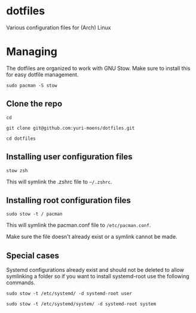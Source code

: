 # dotfiles

Various configuration files for (Arch) Linux

# Managing

The dotfiles are organized to work with GNU Stow. Make sure to install this for easy dotfile management.

`sudo pacman -S stow`

## Clone the repo

`cd`

`git clone git@github.com:yuri-moens/dotfiles.git`

`cd dotfiles`

## Installing user configuration files

`stow zsh`

This will symlink the .zshrc file to `~/.zshrc`.

## Installing root configuration files

`sudo stow -t / pacman`

This will symlink the pacman.conf file to `/etc/pacman.conf`.

Make sure the file doesn't already exist or a symlink cannot be made.

## Special cases

Systemd configurations already exist and should not be deleted to allow symlinking a folder so if you want to install systemd-root use the following commands.

`sudo stow -t /etc/systemd/ -d systemd-root user`

`sudo stow -t /etc/systemd/system/ -d systemd-root system`
